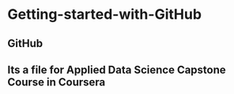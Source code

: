 # Getting-started-with-GitHub

## GitHub

## Its a file for Applied Data Science Capstone Course in Coursera
